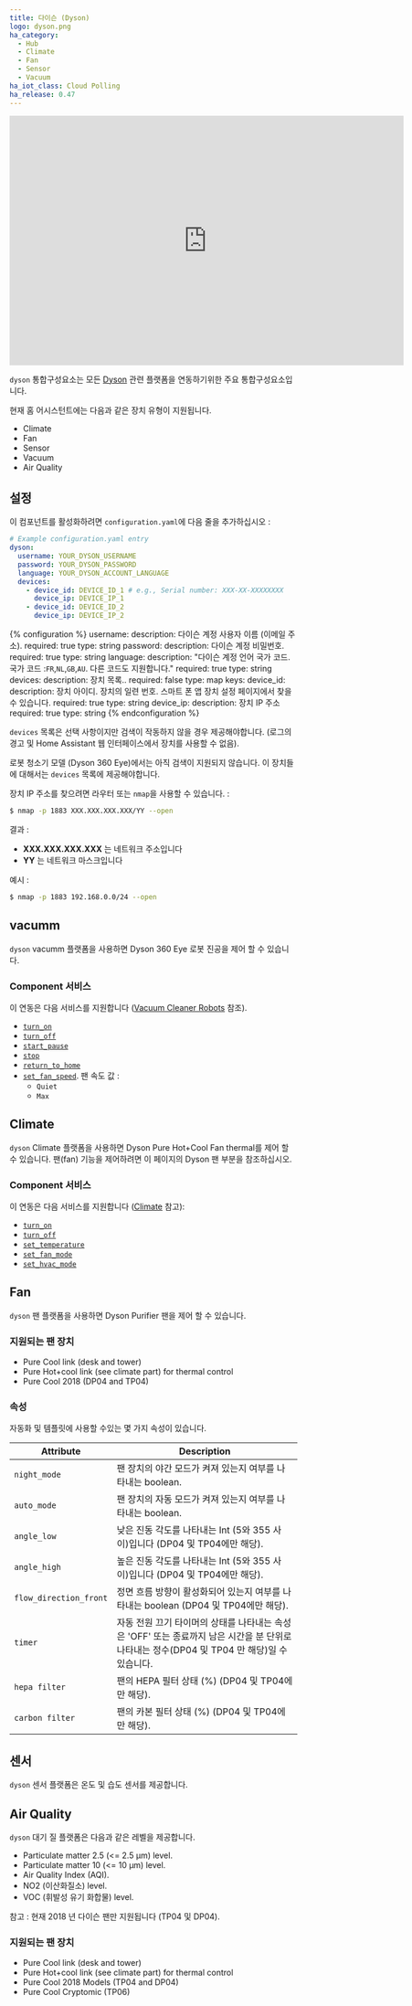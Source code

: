```yaml
---
title: 다이슨 (Dyson)
logo: dyson.png
ha_category:
  - Hub
  - Climate
  - Fan
  - Sensor
  - Vacuum
ha_iot_class: Cloud Polling
ha_release: 0.47
---
```


<iframe width="690" height="437" src="https://www.youtube.com/embed/8HT_W28OzaY" frameborder="0" allow="accelerometer; autoplay; encrypted-media; gyroscope; picture-in-picture" allowfullscreen></iframe>

`dyson` 통합구성요소는 모든 [Dyson](https://www.dyson.com) 관련 플랫폼을 연동하기위한 주요 통합구성요소입니다.

현재 홈 어시스턴트에는 다음과 같은 장치 유형이 지원됩니다.

- Climate
- Fan
- Sensor
- Vacuum
- Air Quality

## 설정

이 컴포넌트를 활성화하려면 `configuration.yaml`에 다음 줄을 추가하십시오 :

```yaml
# Example configuration.yaml entry
dyson:
  username: YOUR_DYSON_USERNAME
  password: YOUR_DYSON_PASSWORD
  language: YOUR_DYSON_ACCOUNT_LANGUAGE
  devices:
    - device_id: DEVICE_ID_1 # e.g., Serial number: XXX-XX-XXXXXXXX
      device_ip: DEVICE_IP_1
    - device_id: DEVICE_ID_2
      device_ip: DEVICE_IP_2
```

{% configuration %}
username:
  description: 다이슨 계정 사용자 이름 (이메일 주소).
  required: true
  type: string
password:
  description: 다이슨 계정 비밀번호.
  required: true
  type: string
language:
  description: "다이슨 계정 언어 국가 코드. 국가 코드 :`FR`,`NL`,`GB`,`AU`. 다른 코드도 지원합니다."
  required: true
  type: string
devices:
  description: 장치 목록..
  required:  false
  type: map
  keys:
    device_id:
      description: 장치 아이디. 장치의 일련 번호. 스마트 폰 앱 장치 설정 페이지에서 찾을 수 있습니다.
      required: true
      type: string
    device_ip:
      description: 장치 IP 주소
      required: true
      type: string
{% endconfiguration %}

`devices` 목록은 선택 사항이지만 검색이 작동하지 않을 경우 제공해야합니다. (로그의 경고 및 Home Assistant 웹 인터페이스에서 장치를 사용할 수 없음).

<div class='note warning'>

로봇 청소기 모델 (Dyson 360 Eye)에서는 아직 검색이 지원되지 않습니다. 이 장치들에 대해서는 `devices` 목록에 제공해야합니다.


</div>

장치 IP 주소를 찾으려면 라우터 또는 `nmap`을 사용할 수 있습니다. : 

```bash
$ nmap -p 1883 XXX.XXX.XXX.XXX/YY --open
```

결과 :

- **XXX.XXX.XXX.XXX** 는 네트워크 주소입니다
- **YY** 는 네트워크 마스크입니다

예시 :

```bash
$ nmap -p 1883 192.168.0.0/24 --open
```

## vacumm 

`dyson` vacumm 플랫폼을 사용하면 Dyson 360 Eye 로봇 진공을 제어 할 수 있습니다.

### Component 서비스 

이 연동은 다음 서비스를 지원합니다 ([Vacuum Cleaner Robots](/integrations/vacuum/) 참조).

- [`turn_on`](/integrations/vacuum/#service-vacuumturn_on)
- [`turn_off`](/integrations/vacuum/#service-vacuumturn_off)
- [`start_pause`](/integrations/vacuum/#service-vacuumstart_pause)
- [`stop`](/integrations/vacuum/#service-vacuumstop)
- [`return_to_home`](/integrations/vacuum/#service-vacuumreturn_to_home)
- [`set_fan_speed`](/integrations/vacuum/#service-vacuumset_fanspeed). 팬 속도 값 :
  - `Quiet`
  - `Max`

## Climate 

`dyson` Climate 플랫폼을 사용하면 Dyson Pure Hot+Cool Fan thermal를 제어 할 수 있습니다. 팬(fan) 기능을 제어하려면 이 페이지의 Dyson 팬 부분을 참조하십시오.

### Component 서비스

이 연동은 다음 서비스를 지원합니다 ([Climate](/integrations/climate/) 참고):

- [`turn_on`](/integrations/climate/#service-climateturn_on)
- [`turn_off`](/integrations/climate/#service-climateturn_off)
- [`set_temperature`](/integrations/climate/#service-climateset_temperature)
- [`set_fan_mode`](/integrations/climate/#service-climateset_fan_mode)
- [`set_hvac_mode`](/integrations/climate/#service-climateset_hvac_mode)

## Fan

`dyson` 팬 플랫폼을 사용하면 Dyson Purifier 팬을 제어 할 수 있습니다.

### 지원되는 팬 장치

- Pure Cool link (desk and tower)
- Pure Hot+cool link (see climate part) for thermal control
- Pure Cool 2018 (DP04 and TP04)

### 속성

자동화 및 템플릿에 사용할 수있는 몇 가지 속성이 있습니다.

| Attribute | Description |
| --------- | ----------- |
| `night_mode` | 팬 장치의 야간 모드가 켜져 있는지 여부를 나타내는 boolean.|
| `auto_mode` | 팬 장치의 자동 모드가 켜져 있는지 여부를 나타내는 boolean.|
| `angle_low` | 낮은 진동 각도를 나타내는 Int (5와 355 사이)입니다 (DP04 및 TP04에만 해당).|
| `angle_high` | 높은 진동 각도를 나타내는 Int (5와 355 사이)입니다 (DP04 및 TP04에만 해당).|
| `flow_direction_front` | 정면 흐름 방향이 활성화되어 있는지 여부를 나타내는 boolean (DP04 및 TP04에만 해당).|
| `timer` | 자동 전원 끄기 타이머의 상태를 나타내는 속성은 'OFF' 또는 종료까지 남은 시간을 분 단위로 나타내는 정수(DP04 및 TP04 만 해당)일 수 있습니다.|
| `hepa filter` |  팬의 HEPA 필터 상태 (%) (DP04 및 TP04에만 해당).|
| `carbon filter` | 팬의 카본 필터 상태 (%) (DP04 및 TP04에만 해당).|

## 센서

`dyson` 센서 플랫폼은 온도 및 습도 센서를 제공합니다.

## Air Quality

`dyson` 대기 질 플랫폼은 다음과 같은 레벨을 제공합니다.

- Particulate matter 2.5 (<= 2.5 μm) level.
- Particulate matter 10 (<= 10 μm) level.
- Air Quality Index (AQI).
- NO2 (이산화질소) level.
- VOC (휘발성 유기 화합물) level.

참고 : 현재 2018 년 다이슨 팬만 지원됩니다 (TP04 및 DP04).

### 지원되는 팬 장치

- Pure Cool link (desk and tower)
- Pure Hot+cool link (see climate part) for thermal control
- Pure Cool 2018 Models (TP04 and DP04)
- Pure Cool Cryptomic (TP06)
